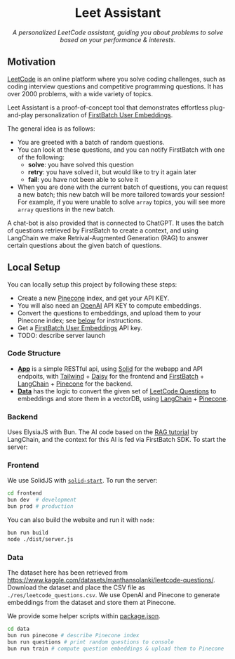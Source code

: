 <div>
  <h1 align="center">
    Leet Assistant
  </h1>
  <p align="center">
    <i>A personalized LeetCode assistant, guiding you about problems to solve based on your performance & interests.</i>
  </p>
</div>

## Motivation

[LeetCode](https://leetcode.com/) is an online platform where you solve coding challenges, such as coding interview questions and competitive programming questions. It has over 2000 problems, with a wide variety of topics.

Leet Assistant is a proof-of-concept tool that demonstrates effortless plug-and-play personalization of [FirstBatch User Embeddings](https://userembeddings.firstbatch.xyz/).

The general idea is as follows:

- You are greeted with a batch of random questions.
- You can look at these questions, and you can notify FirstBatch with one of the following:
  - **solve**: you have solved this question
  - **retry**: you have solved it, but would like to try it again later
  - **fail**: you have not been able to solve it
- When you are done with the current batch of questions, you can request a new batch; this new batch will be more tailored towards your session! For example, if you were unable to solve `array` topics, you will see more `array` questions in the new batch.

A chat-bot is also provided that is connected to ChatGPT. It uses the batch of questions retrieved by FirstBatch to create a context, and using LangChain we make Retrival-Augmented Generation (RAG) to answer certain questions about the given batch of questions.

## Local Setup

You can locally setup this project by following these steps:

- Create a new [Pinecone](https://www.pinecone.io/) index, and get your API KEY.
- You will also need an [OpenAI](https://chat.openai.com/) API KEY to compute embeddings.
- Convert the questions to embeddings, and upload them to your Pinecone index; see [below](#data) for instructions.
- Get a [FirstBatch User Embeddings](https://userembeddings.firstbatch.xyz/) API key.
- TODO: describe server launch

### Code Structure

- [**App**](./app/) is a simple RESTful api, using [Solid](https://www.solidjs.com/) for the webapp and API endpoits, with [Tailwind](https://tailwindcss.com) + [Daisy](https://daisyui.com/) for the frontend and [FirstBatch](https://www.firstbatch.xyz/) + [LangChain](https://www.langchain.com/) + [Pinecone](https://www.pinecone.io/) for the backend.
- [**Data**](./data/) has the logic to convert the given set of [LeetCode Questions](https://www.kaggle.com/datasets/manthansolanki/leetcode-questions) to embeddings and store them in a vectorDB, using [LangChain](https://www.langchain.com/) + [Pinecone](https://www.pinecone.io/).

### Backend

Uses ElysiaJS with Bun. The AI code based on the [RAG tutorial](https://js.langchain.com/docs/expression_language/cookbook/retrieval) by LangChain, and the context for this AI is fed via FirstBatch SDK. To start the server:

### Frontend

We use SolidJS with [`solid-start`](https://start.solidjs.com). To run the server:

```sh
cd frontend
bun dev  # development
bun prod # production
```

You can also build the website and run it with `node`:

```sh
bun run build
node ./dist/server.js
```

### Data

The dataset here has been retrieved from <https://www.kaggle.com/datasets/manthansolanki/leetcode-questions/>. Download the dataset and place the CSV file as `./res/leetcode_questions.csv`. We use OpenAI and Pinecone to generate embeddings from the dataset and store them at Pinecone.

We provide some helper scripts within [package.json](./package.json).

```bash
cd data
bun run pinecone # describe Pinecone index
bun run questions # print random questions to console
bun run train # compute question embeddings & upload them to Pinecone
```

